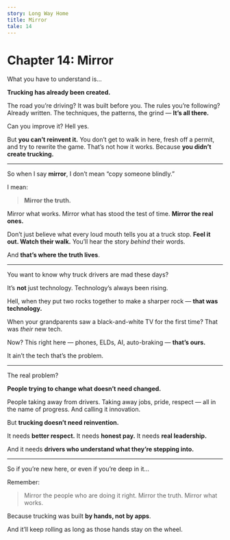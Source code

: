 ```yaml
---
story: Long Way Home
title: Mirror
tale: 14
---
```


# Chapter 14: Mirror

What you have to understand is…

**Trucking has already been created.**

The road you’re driving?
It was built before you.
The rules you’re following?
Already written.
The techniques, the patterns, the grind —
**It’s all there.**

Can you improve it?
Hell yes.

But **you can’t reinvent it.**
You don’t get to walk in here, fresh off a permit, and try to rewrite the game.
That’s not how it works.
Because **you didn’t create trucking.**

---

So when I say **mirror**, I don’t mean “copy someone blindly.”

I mean:
> **Mirror the truth.**

Mirror what works.
Mirror what has stood the test of time.
**Mirror the real ones.**

Don’t just believe what every loud mouth tells you at a truck stop.
**Feel it out. Watch their walk.**
You’ll hear the story *behind* their words.

And **that’s where the truth lives**.

---

You want to know why truck drivers are mad these days?

It’s **not** just technology.
Technology’s always been rising.

Hell, when they put two rocks together to make a sharper rock —
**that was technology.**

When your grandparents saw a black-and-white TV for the first time?
That was *their* new tech.

Now?
This right here — phones, ELDs, AI, auto-braking —
**that’s ours.**

It ain’t the tech that’s the problem.

---

The real problem?

**People trying to change what doesn’t need changed.**

People taking away from drivers.
Taking away jobs, pride, respect — all in the name of progress.
And calling it innovation.

But **trucking doesn’t need reinvention.**

It needs **better respect.**
It needs **honest pay.**
It needs **real leadership.**

And it needs **drivers who understand what they’re stepping into.**

---

So if you’re new here, or even if you’re deep in it…

Remember:
> Mirror the people who are doing it right.
> Mirror the truth.
> Mirror what works.

Because trucking was built **by hands, not by apps**.

And it’ll keep rolling as long as those hands stay on the wheel.
